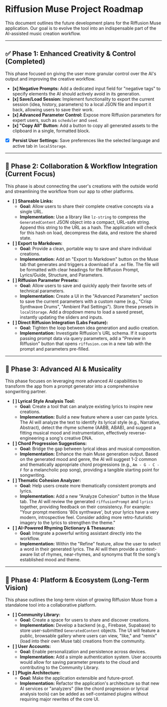 # Riffusion Muse Project Roadmap

This document outlines the future development plans for the Riffusion Muse application. Our goal is to evolve the tool into an indispensable part of the AI-assisted music creation workflow.

---

## ✅ Phase 1: Enhanced Creativity & Control (Completed)

This phase focused on giving the user more granular control over the AI's output and improving the creative workflow.

-   **[x] Negative Prompts:** Add a dedicated input field for "negative tags" to specify elements the AI should actively avoid in its generation.
-   **[x] Save/Load Session:** Implement functionality to export the current session (idea, history, parameters) to a local JSON file and import it back, allowing users to save their work.
-   **[x] Advanced Parameter Control:** Expose more Riffusion parameters for expert users, such as `scheduler` and `seed`.
-   **[x] "Copy All" Button:** Add a button to copy all generated assets to the clipboard in a single, formatted block.
-   [x] **Persist User Settings:** Save preferences like the selected language and active tab in `localStorage`.

---

## 🚀 Phase 2: Collaboration & Workflow Integration (Current Focus)

This phase is about connecting the user's creations with the outside world and streamlining the workflow from our app to other platforms.

-   **[ ] Shareable Links:**
    -   **Goal:** Allow users to share their complete creative concepts via a single URL.
    -   **Implementation:** Use a library like `lz-string` to compress the `GeneratedContent` JSON object into a compact, URL-safe string. Append this string to the URL as a hash. The application will check for this hash on load, decompress the data, and restore the shared state.
-   **[ ] Export to Markdown:**
    -   **Goal:** Provide a clean, portable way to save and share individual creations.
    -   **Implementation:** Add an "Export to Markdown" button on the Muse tab that generates and triggers a download of a `.md` file. The file will be formatted with clear headings for the Riffusion Prompt, Lyrics/Guide, Structure, and Parameters.
-   **[ ] Riffusion Parameter Presets:**
    -   **Goal:** Allow users to save and quickly apply their favorite sets of technical parameters.
    -   **Implementation:** Create a UI in the "Advanced Parameters" section to save the current parameters with a custom name (e.g., "Crisp Synthwave Drums", "Ambient Pad Settings"). Store these presets in `localStorage`. Add a dropdown menu to load a saved preset, instantly updating the sliders and inputs.
-   **[ ] Direct Riffusion Integration (Labs Feature):**
    -   **Goal:** Tighten the loop between idea generation and audio creation.
    -   **Implementation:** Investigate Riffusion's URL schema. If it supports passing prompt data via query parameters, add a "Preview in Riffusion" button that opens `riffusion.com` in a new tab with the prompt and parameters pre-filled.

---

## 🚀 Phase 3: Advanced AI & Musicality

This phase focuses on leveraging more advanced AI capabilities to transform the app from a prompt generator into a comprehensive songwriting partner.

-   **[ ] Lyrical Style Analysis Tool:**
    -   **Goal:** Create a tool that can analyze existing lyrics to inspire new creations.
    -   **Implementation:** Build a new feature where a user can paste lyrics. The AI will analyze the text to identify its lyrical style (e.g., Narrative, Abstract), detect the rhyme scheme (AABB, ABAB), and suggest a fitting musical mood and instrumentation, effectively reverse-engineering a song's creative DNA.
-   **[ ] Chord Progression Suggestions:**
    -   **Goal:** Bridge the gap between lyrical ideas and musical composition.
    -   **Implementation:** Enhance the main Muse generation output. Based on the generated mood and genre, the AI will suggest 1-2 common and thematically appropriate chord progressions (e.g., `Am - G - C - F` for a melancholic pop song), providing a tangible starting point for songwriting.
-   **[ ] Thematic Cohesion Analyzer:**
    -   **Goal:** Help users create more thematically consistent prompts and lyrics.
    -   **Implementation:** Add a new "Analyze Cohesion" button in the Muse tab. The AI will review the generated `riffusionPrompt` and `lyrics` together, providing feedback on their consistency. For example: "Your prompt mentions '80s synthwave', but your lyrics have a very modern, introspective feel. Consider adding more retro-futuristic imagery to the lyrics to strengthen the theme."
-   **[ ] AI-Powered Rhyming Dictionary & Thesaurus:**
    -   **Goal:** Integrate a powerful writing assistant directly into the workflow.
    -   **Implementation:** Within the "Refine" feature, allow the user to select a word in their generated lyrics. The AI will then provide a context-aware list of rhymes, near-rhymes, and synonyms that fit the song's established mood and theme.

---

## 🚀 Phase 4: Platform & Ecosystem (Long-Term Vision)

This phase outlines the long-term vision of growing Riffusion Muse from a standalone tool into a collaborative platform.

-   **[ ] Community Library:**
    -   **Goal:** Create a space for users to share and discover creations.
    -   **Implementation:** Develop a backend (e.g., Firebase, Supabase) to store user-submitted `GeneratedContent` objects. The UI will feature a public, browsable gallery where users can view, "like," and "remix" (load into their own Muse tab) creations from the community.
-   **[ ] User Accounts:**
    -   **Goal:** Enable personalization and persistence across devices.
    -   **Implementation:** Add a simple authentication system. User accounts would allow for saving parameter presets to the cloud and contributing to the Community Library.
-   **[ ] Plugin Architecture:**
    -   **Goal:** Make the application extensible and future-proof.
    -   **Implementation:** Refactor the application's architecture so that new AI services or "analyzers" (like the chord progression or lyrical analysis tools) can be added as self-contained plugins without requiring major rewrites of the core UI.
